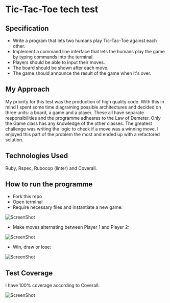 # Tic-Tac-Toe tech test

## Specification

* Write a program that lets two humans play Tic-Tac-Toe against each other.
* Implement a command line interface that lets the humans play the game by typing commands into the terminal.
* Players should be able to input their moves.
* The board should be shown after each move.
* The game should announce the result of the game when it's over.

## My Approach

My priority for this test was the production of high quality code.  With this in mind I spent some time diagraming possible architectures and decided on three units: a board, a game and a player.  These all have separate responsibilities and the programme adheares to the Law of Demeter.  Only the Game class has any knowledge of the other classes. The greatest challenge was writing the logic to check if a move was a winning move. I enjoyed this part of the problem the most and ended up with a refactored solution. 

## Technologies Used

Ruby, Rspec, Rubocop (linter) and Coverall.

## How to run the programme

* Fork this repo
* Open terminal
* Require necessary files and instantiate a new game:

![ScreenShot](http://imgur.com/S2kGqZe.jpg)

* Make moves alternating between Player 1 and Player 2:

![ScreenShot](http://imgur.com/WSJcAMl.jpg)

* Win, draw or lose:

![ScreenShot](http://imgur.com/5ph80On.jpg)


## Test Coverage

I have 100% coverage according to Coverall:

![ScreenShot](http://imgur.com/3GXnQYP.jpg)

